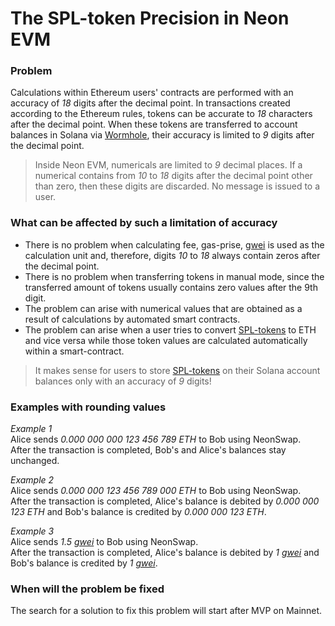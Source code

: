 # The SPL-token Precision in Neon EVM

### Problem
Calculations within Ethereum users' contracts are performed with an accuracy of *18* digits after the decimal point. In transactions created according to the Ethereum rules, tokens can be accurate to *18* characters after the decimal point. When these tokens are transferred to account balances in Solana via [Wormhole](https://doc.neonlabs.org/docs/glossary#wormhole), their accuracy is limited to *9* digits after the decimal point.

> Inside Neon EVM, numericals are limited to *9* decimal places. If a numerical contains from *10* to *18* digits after the decimal point other than zero, then these digits are discarded. No message is issued to a user.

### What can be affected by such a limitation of accuracy

  * There is no problem when calculating fee, gas-prise, [gwei](https://doc.neonlabs.org/docs/glossary#gwei) is used as the calculation unit and, therefore, digits *10* to *18* always contain zeros after the decimal point.
  * There is no problem when transferring tokens in manual mode, since the transferred amount of tokens usually contains zero values after the 9th digit.
  * The problem can arise with numerical values that are obtained as a result of calculations by automated smart contracts.
  * The problem can arise when a user tries to convert [SPL-tokens](https://doc.neonlabs.org/docs/glossary#spl-token) to ETH and vice versa while those token values are calculated automatically within a smart-contract.

> It makes sense for users to store [SPL-tokens](https://doc.neonlabs.org/docs/glossary#spl-token) on their Solana account balances only with an accuracy of *9* digits!

### Examples with rounding values

*Example 1*  
Alice sends *0.000 000 000 123 456 789 ETH* to Bob using NeonSwap.  
After the transaction is completed, Bob's and Alice's balances stay unchanged.  

*Example 2*  
Alice sends *0.000 000 123 456 789 000 ETH* to Bob using NeonSwap.  
After the transaction is completed, Alice's balance is debited by *0.000 000 123 ETH* and Bob's balance is credited by *0.000 000 123 ETH*.  

*Example 3*  
Alice sends *1.5 [gwei](https://doc.neonlabs.org/docs/glossary#gwei)* to Bob using NeonSwap.  
After the transaction is completed, Alice's balance is debited by *1 [gwei](https://doc.neonlabs.org/docs/glossary#gwei)* and Bob's balance is credited by *1 [gwei](https://doc.neonlabs.org/docs/glossary#gwei)*.

### When will the problem be fixed
The search for a solution to fix this problem will start after MVP on Mainnet.
